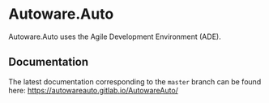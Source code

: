 # Autoware.Auto

Autoware.Auto uses the Agile Development Environment (ADE).


## Documentation

The latest documentation corresponding to the ``master`` branch can be found here:
https://autowareauto.gitlab.io/AutowareAuto/
